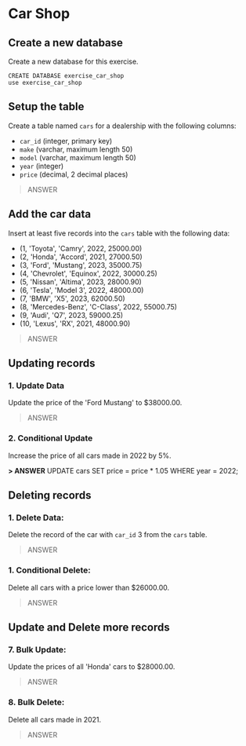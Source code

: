 # Car Shop

## Create a new database
Create a new database for this exercise.
```
CREATE DATABASE exercise_car_shop
use exercise_car_shop
```

## Setup the table 
Create a table named `cars` for a dealership with the following columns:
   - `car_id` (integer, primary key)
   - `make` (varchar, maximum length 50)
   - `model` (varchar, maximum length 50)
   - `year` (integer)
   - `price` (decimal, 2 decimal places)

> ANSWER

## Add the car data
Insert at least five records into the `cars` table with the following data:
   - (1, 'Toyota', 'Camry', 2022, 25000.00)
   - (2, 'Honda', 'Accord', 2021, 27000.50)
   - (3, 'Ford', 'Mustang', 2023, 35000.75)
   - (4, 'Chevrolet', 'Equinox', 2022, 30000.25)
   - (5, 'Nissan', 'Altima', 2023, 28000.90)
   - (6, 'Tesla', 'Model 3', 2022, 48000.00)
   - (7, 'BMW', 'X5', 2023, 62000.50)
   - (8, 'Mercedes-Benz', 'C-Class', 2022, 55000.75)
   - (9, 'Audi', 'Q7', 2023, 59000.25)
   - (10, 'Lexus', 'RX', 2021, 48000.90)

> ANSWER

## Updating records 
### 1. **Update Data**
Update the price of the 'Ford Mustang' to $38000.00.

> ANSWER

### 2. **Conditional Update**
Increase the price of all cars made in 2022 by 5%.

**> ANSWER**
UPDATE cars
SET price = price * 1.05
WHERE year = 2022;


## Deleting records
### 1. **Delete Data:**
Delete the record of the car with `car_id` 3 from the `cars` table.

> ANSWER
 
### 1. **Conditional Delete:**
Delete all cars with a price lower than $26000.00.

> ANSWER

## Update and Delete more records
### 7. **Bulk Update:**
Update the prices of all 'Honda' cars to $28000.00.

> ANSWER

### 8. **Bulk Delete:**
Delete all cars made in 2021.

> ANSWER



